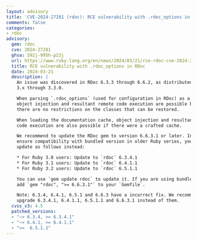 ```yaml
---
layout: advisory
title: 'CVE-2024-27281 (rdoc): RCE vulnerability with .rdoc_options in RDoc'
comments: false
categories:
- rdoc
advisory:
  gem: rdoc
  cve: 2024-27281
  ghsa: 592j-995h-p23j
  url: https://www.ruby-lang.org/en/news/2024/03/21/rce-rdoc-cve-2024-27281/
  title: RCE vulnerability with .rdoc_options in RDoc
  date: 2024-03-21
  description: |
    An issue was discovered in RDoc 6.3.3 through 6.6.2, as distributed in Ruby
    3.x through 3.3.0.

    When parsing `.rdoc_options` (used for configuration in RDoc) as a YAML file,
    object injection and resultant remote code execution are possible because
    there are no restrictions on the classes that can be restored.

    When loading the documentation cache, object injection and resultant remote
    code execution are also possible if there were a crafted cache.

    We recommend to update the RDoc gem to version 6.6.3.1 or later. In order to
    ensure compatibility with bundled version in older Ruby series, you may
    update as follows instead:

    * For Ruby 3.0 users: Update to `rdoc` 6.3.4.1
    * For Ruby 3.1 users: Update to `rdoc` 6.4.1.1
    * For Ruby 3.2 users: Update to `rdoc` 6.5.1.1

    You can use `gem update rdoc` to update it. If you are using bundler, please
    add `gem "rdoc", ">= 6.6.3.1"` to your `Gemfile`.

    Note: 6.3.4, 6.4.1, 6.5.1 and 6.6.3 have a incorrect fix. We recommend to
    upgrade 6.3.4.1, 6.4.1.1, 6.5.1.1 and 6.6.3.1 instead of them.
  cvss_v3: 4.5
  patched_versions:
  - "~> 6.3.4, >= 6.3.4.1"
  - "~> 6.4.1, >= 6.4.1.1"
  - ">=  6.5.1.1"
---
```

